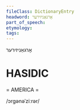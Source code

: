 ```yaml
---
fileClass: DictionaryEntry
headword: אָרגאַניזירער
part_of_speech: 
etymology: 
tags: 
---
```

אָרגאַניזירער

HASIDIC
=======
= AMERICA = 

/ɔrgənəˈziːrər/